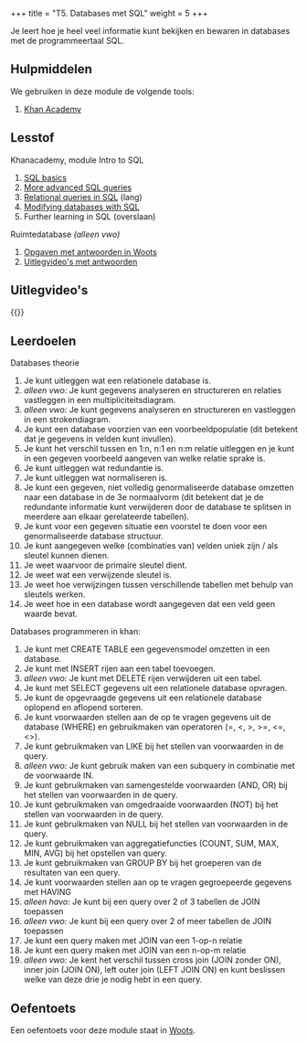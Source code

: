 +++
title = "T5. Databases met SQL"
weight = 5
+++

Je leert hoe je heel veel informatie kunt bekijken en bewaren in databases met de programmeertaal SQL.
<!--more-->

## Hulpmiddelen
We gebruiken in deze module de volgende tools:
1. [Khan Academy](/tools/khan/)

## Lesstof
Khanacademy, module Intro to SQL
1. [SQL basics](https://www.khanacademy.org/computing/computer-programming/sql#sql-basics)
2. [More advanced SQL queries](https://www.khanacademy.org/computing/computer-programming/sql#more-advanced-sql-queries)
3. [Relational queries in SQL](https://www.khanacademy.org/computing/computer-programming/sql#relational-queries-in-sql) (lang)
4. [Modifying databases with SQL](https://www.khanacademy.org/computing/computer-programming/sql#modifying-databases-with-sql)
1. Further learning in SQL (overslaan)

Ruimtedatabase *(alleen vwo)*
1. [Opgaven met antwoorden in Woots](https://app.woots.nl)
2. [Uitlegvideo's met antwoorden](https://www.youtube.com/playlist?list=PLpTljPS--R5DB_lVbQ2HzzQD0eADMwjf3)

## Uitlegvideo's
{{<youtube id="https://www.youtube.com/playlist?list=PLpTljPS--R5DXZh6jR-dKteKGtJmHI-yi">}}

## Leerdoelen

Databases theorie
1. Je kunt uitleggen wat een relationele database is.
1.  *alleen vwo:* Je kunt gegevens analyseren en structureren en relaties vastleggen in een multipliciteitsdiagram.
1.  *alleen vwo:* Je kunt gegevens analyseren en structureren en vastleggen in een strokendiagram.
1. Je kunt een database voorzien van een voorbeeldpopulatie (dit betekent dat je gegevens in velden kunt invullen).
1. Je kunt het verschil tussen en 1:n, n:1 en n:m relatie uitleggen en je kunt in een gegeven voorbeeld aangeven van welke relatie sprake is.
1. Je kunt uitleggen wat redundantie is.
1. Je kunt uitleggen wat normaliseren is.
1. Je kunt een gegeven, niet volledig genormaliseerde database omzetten naar een database in de 3e normaalvorm (dit betekent dat je de redundante informatie kunt verwijderen door de database te splitsen in meerdere aan elkaar gerelateerde tabellen).
1. Je kunt voor een gegeven situatie een voorstel te doen voor een genormaliseerde database structuur.
1. Je kunt aangegeven welke (combinaties van) velden uniek zijn / als sleutel kunnen dienen.
1. Je weet waarvoor de primaire sleutel dient.
1. Je weet wat een verwijzende sleutel is.
1. Je weet hoe verwijzingen tussen verschillende tabellen met behulp van sleutels werken.
1. Je weet hoe in een database wordt aangegeven dat een veld geen waarde bevat.

Databases programmeren in khan:
1. Je kunt met CREATE TABLE een gegevensmodel omzetten in een database.
1. Je kunt met INSERT rijen aan een tabel toevoegen.
1. *alleen vwo:* Je kunt met DELETE rijen verwijderen uit een tabel.
1. Je kunt met SELECT gegevens uit een relationele database opvragen.
1. Je kunt de opgevraagde gegevens uit een relationele database oplopend en aflopend sorteren.
1. Je kunt voorwaarden stellen aan de op te vragen gegevens uit de database (WHERE) en gebruikmaken van operatoren (=, <, >, >=, <=, <>).
1. Je kunt gebruikmaken van LIKE bij het stellen van voorwaarden in de query.
1. *alleen vwo:* Je kunt gebruik maken van een subquery in combinatie met de voorwaarde IN.
1. Je kunt gebruikmaken van samengestelde voorwaarden (AND, OR) bij het stellen van voorwaarden in de query.
1. Je kunt gebruikmaken van omgedraaide voorwaarden (NOT) bij het stellen van voorwaarden in de query.
1. Je kunt gebruikmaken van NULL bij het stellen van voorwaarden in de query.
1. Je kunt gebruikmaken van aggregatiefuncties (COUNT, SUM, MAX, MIN, AVG) bij het opstellen van query.
1. Je kunt gebruikmaken van GROUP BY bij het groeperen van de resultaten van een query.
1. Je kunt voorwaarden stellen aan op te vragen gegroepeerde gegevens met HAVING
1. *alleen havo:* Je kunt bij een query over 2 of 3 tabellen de JOIN toepassen
1. *alleen vwo:* Je kunt bij een query over 2 of meer tabellen de JOIN toepassen
1. Je kunt een query maken met JOIN van een 1-op-n relatie
1. Je kunt een query maken met JOIN van een n-op-m relatie
1. *alleen vwo:* Je kent het verschil tussen cross join (JOIN zonder ON), inner join (JOIN ON), left outer join (LEFT JOIN ON) en kunt beslissen welke van deze drie je nodig hebt in een query.

## Oefentoets
Een oefentoets voor deze module staat in [Woots](https://app.woots.nl).


